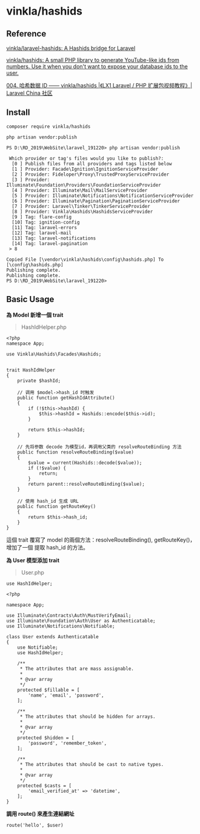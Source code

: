 # vinkla/hashids

## Reference

[vinkla/laravel-hashids: A Hashids bridge for Laravel](https://github.com/vinkla/laravel-hashids)

[vinkla/hashids: A small PHP library to generate YouTube-like ids from numbers. Use it when you don't want to expose your database ids to the user.](https://github.com/vinkla/hashids)

[004. 哈希数据 ID —— vinkla/hashids \|《LX1 Laravel / PHP 扩展包视频教程》\| Laravel China 社区](https://learnku.com/courses/laravel-package/2019/hash-data-id-vinklahashids/1945)

## Install

```text
composer require vinkla/hashids
```

```text
php artisan vendor:publish
```

```text
PS D:\RD_2019\WebSite\laravel_191220> php artisan vendor:publish

 Which provider or tag's files would you like to publish?:
  [0 ] Publish files from all providers and tags listed below
  [1 ] Provider: Facade\Ignition\IgnitionServiceProvider
  [2 ] Provider: Fideloper\Proxy\TrustedProxyServiceProvider
  [3 ] Provider: Illuminate\Foundation\Providers\FoundationServiceProvider
  [4 ] Provider: Illuminate\Mail\MailServiceProvider
  [5 ] Provider: Illuminate\Notifications\NotificationServiceProvider
  [6 ] Provider: Illuminate\Pagination\PaginationServiceProvider
  [7 ] Provider: Laravel\Tinker\TinkerServiceProvider
  [8 ] Provider: Vinkla\Hashids\HashidsServiceProvider
  [9 ] Tag: flare-config
  [10] Tag: ignition-config
  [11] Tag: laravel-errors
  [12] Tag: laravel-mail
  [13] Tag: laravel-notifications
  [14] Tag: laravel-pagination
 > 8

Copied File [\vendor\vinkla\hashids\config\hashids.php] To [\config\hashids.php]
Publishing complete.
Publishing complete.
PS D:\RD_2019\WebSite\laravel_191220>
```

## Basic Usage

**為 Model 新增一個 trait**

> HashIdHelper.php

```text
<?php
namespace App;

use Vinkla\Hashids\Facades\Hashids;


trait HashIdHelper
{
    private $hashId;

    // 调用 $model->hash_id 时触发
    public function getHashIdAttribute()
    {
        if (!$this->hashId) {
            $this->hashId = Hashids::encode($this->id);
        }

        return $this->hashId;
    }

    // 先将参数 decode 为模型id，再调用父类的 resolveRouteBinding 方法
    public function resolveRouteBinding($value)
    {
        $value = current(Hashids::decode($value));
        if (!$value) {
            return;
        }
        return parent::resolveRouteBinding($value);
    }

    // 使用 hash_id 生成 URL
    public function getRouteKey()
    {
        return $this->hash_id;
    }
}
```

這個 trait 覆寫了 model 的兩個方法：resolveRouteBinding\(\), getRouteKey\(\)，增加了一個 提取 hash\_id 的方法。

**為 User 模型添加 trait**

> User.php

```text
use HashIdHelper;
```

```text
<?php

namespace App;

use Illuminate\Contracts\Auth\MustVerifyEmail;
use Illuminate\Foundation\Auth\User as Authenticatable;
use Illuminate\Notifications\Notifiable;

class User extends Authenticatable
{
    use Notifiable;
    use HashIdHelper;

    /**
     * The attributes that are mass assignable.
     *
     * @var array
     */
    protected $fillable = [
        'name', 'email', 'password',
    ];

    /**
     * The attributes that should be hidden for arrays.
     *
     * @var array
     */
    protected $hidden = [
        'password', 'remember_token',
    ];

    /**
     * The attributes that should be cast to native types.
     *
     * @var array
     */
    protected $casts = [
        'email_verified_at' => 'datetime',
    ];
}
```

**調用 route\(\) 來產生連結網址**

```text
route('hello', $user)
```

